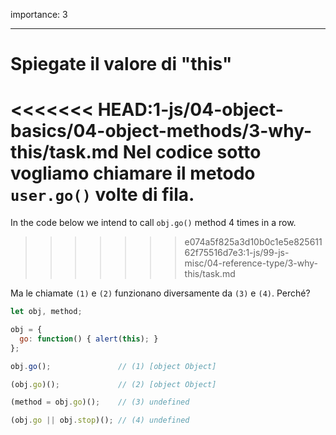importance: 3

---

# Spiegate il valore di "this"

<<<<<<< HEAD:1-js/04-object-basics/04-object-methods/3-why-this/task.md
Nel codice sotto vogliamo chiamare il metodo `user.go()`  volte di fila.
=======
In the code below we intend to call `obj.go()` method 4 times in a row.
>>>>>>> e074a5f825a3d10b0c1e5e82561162f75516d7e3:1-js/99-js-misc/04-reference-type/3-why-this/task.md

Ma le chiamate `(1)` e `(2)` funzionano diversamente da `(3)` e `(4)`. Perché?

```js run no-beautify
let obj, method;

obj = {
  go: function() { alert(this); }
};

obj.go();               // (1) [object Object]

(obj.go)();             // (2) [object Object]

(method = obj.go)();    // (3) undefined

(obj.go || obj.stop)(); // (4) undefined
```

